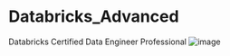 # Databricks_Advanced
Databricks Certified Data Engineer Professional
![image](https://github.com/user-attachments/assets/cc653b64-6557-4252-a797-e7e72e0fee77)

